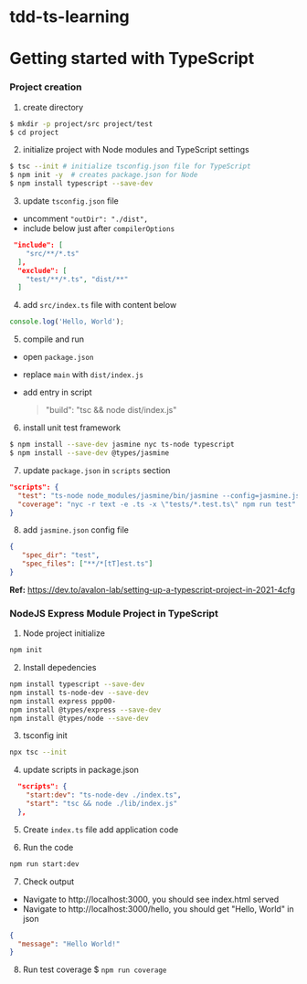 # tdd-ts-learning

# Getting started with TypeScript

### Project creation
1. create directory
```bash
$ mkdir -p project/src project/test
$ cd project
```
2. initialize project with Node modules and TypeScript settings
```bash
$ tsc --init # initialize tsconfig.json file for TypeScript
$ npm init -y  # creates package.json for Node
$ npm install typescript --save-dev
```
3. update `tsconfig.json` file
- uncomment `"outDir": "./dist",`
- include below just after `compilerOptions`
```json
 "include": [
    "src/**/*.ts"
  ],
  "exclude": [
    "test/**/*.ts", "dist/**"
  ]
```
4. add `src/index.ts` file with content below
```typescript
console.log('Hello, World');
```
5. compile and run
 - open `package.json`
 - replace `main` with `dist/index.js`
 - add entry in script

   > "build": "tsc && node dist/index.js"
6. install unit test framework
```bash
$ npm install --save-dev jasmine nyc ts-node typescript
$ npm install --save-dev @types/jasmine
```
7. update `package.json` in `scripts` section
```json
"scripts": {
  "test": "ts-node node_modules/jasmine/bin/jasmine --config=jasmine.json",
  "coverage": "nyc -r text -e .ts -x \"tests/*.test.ts\" npm run test"
}
```
8. add `jasmine.json` config file
```json
{
   "spec_dir": "test",
   "spec_files": ["**/*[tT]est.ts"]
}
```

**Ref:** https://dev.to/avalon-lab/setting-up-a-typescript-project-in-2021-4cfg

### NodeJS Express Module Project in TypeScript

1. Node project initialize
```bash
npm init
```

2. Install depedencies
```bash
npm install typescript --save-dev
npm install ts-node-dev --save-dev
npm install express ppp00-
npm install @types/express --save-dev
npm install @types/node --save-dev
```

3. tsconfig init
```bash
npx tsc --init
```

4. update scripts in package.json
```json
  "scripts": {
    "start:dev": "ts-node-dev ./index.ts",
    "start": "tsc && node ./lib/index.js"
  },
```

5. Create `index.ts` file add application code

6. Run the code
```bash
npm run start:dev
```

7. Check output
  - Navigate to http://localhost:3000, you should see index.html served
  - Navigate to http://localhost:3000/hello, you should get "Hello, World" in json
  ```json
  {
    "message": "Hello World!"
  }
  ```
  
8. Run test coverage
$ `npm run coverage` 